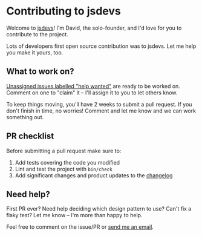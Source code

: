 # Contributing to jsdevs

Welcome to [jsdevs](https://jsdevs.co)! I'm David, the solo-founder, and I'd love for you to contribute to the project.

Lots of developers first open source contribution was to jsdevs. Let me help you make it yours, too.

## What to work on?

[Unassigned issues labelled "help wanted"](https://github.com/joemasilotti/jsdevs.co/issues?q=is%3Aissue+is%3Aopen+no%3Aassignee+label%3A%22help+wanted%22) are ready to be worked on. Comment on one to "claim" it – I'll assign it to you to let others know.

To keep things moving, you'll have 2 weeks to submit a pull request. If you don't finish in time, no worries! Comment and let me know and we can work something out.

## PR checklist

Before submitting a pull request make sure to:

1. Add tests covering the code you modified
1. Lint and test the project with `bin/check`
1. Add significant changes and product updates to the [changelog](CHANGELOG.md)

## Need help?

First PR ever? Need help deciding which design pattern to use? Can't fix a flaky test? Let me know – I'm more than happy to help.

Feel free to comment on the issue/PR or [send me an email](mailto:joe@masilotti.com).
